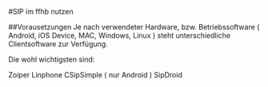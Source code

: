 #SIP im ffhb nutzen

##Vorausetzungen
Je nach verwendeter Hardware, bzw. Betriebssoftware ( Android, iOS Device, MAC, Windows, Linux ) steht unterschiedliche Clientsoftware zur Verfügung.

Die wohl wichtigsten sind:

Zoiper
Linphone
CSipSimple ( nur Android )
SipDroid



